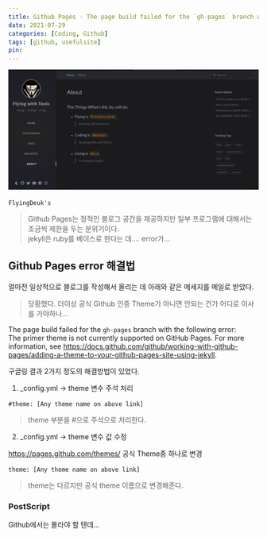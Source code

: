 ```yaml
---
title: Github Pages - The page build failed for the `gh-pages` branch with the following error 해결법
date: 2021-07-29
categories: [Coding, Github]
tags: [github, usefulsite]
pin:
---
```


![pages](/img/coding/github/pages.jpg)

`FlyingDeuk's`
> Github Pages는 정적인 블로그 공간을 제공하지만 일부 프로그램에 대해서는 조금씩 제한을 두는 분위기이다. <br>
jekyll은 ruby를 베이스로 한다는 데.... error가...

## Github Pages error 해결법
얼마전 일상적으로 블로그를 작성해서 올리는 데 아래와 같은 메세지를 메일로 받았다.
> 당황했다. 더이상 공식 Github 인증 Theme가 아니면 안되는 건가 어디로 이사를 가야하나...


The page build failed for the `gh-pages` branch with the following error: <br>
The primer theme is not currently supported on GitHub Pages. For more information, see https://docs.github.com/github/working-with-github-pages/adding-a-theme-to-your-github-pages-site-using-jekyll.


구글링 결과 2가지 정도의 해결방법이 있었다.

1. _config.yml -> theme 변수 주석 처리

  ```
  #theme: [Any theme name on above link]
  ```
  >theme 부분을 #으로 주석으로 처리한다.

2. _config.yml -> theme 변수 값 수정

  https://pages.github.com/themes/ 공식 Theme중 하나로 변경

  ```
  theme: [Any theme name on above link]
  ```
  >theme는 다르지만 공식 theme 이름으로 변경해준다.


### PostScript
Github에서는 몰라야 할 텐데...
